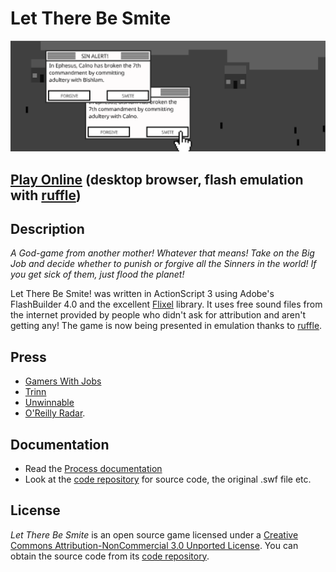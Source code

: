 # Let There Be Smite

![](images/let-there-be-smite-banner.png)

## [Play Online](https://pippinbarr.com/let-there-be-smite/) (desktop browser, flash emulation with [ruffle](https://ruffle.rs))

## Description

*A God-game from another mother! Whatever that means! Take on the Big Job and decide whether to punish or forgive all the Sinners in the world! If you get sick of them, just flood the planet!*

Let There Be Smite! was written in ActionScript 3 using Adobe's FlashBuilder 4.0 and the excellent [Flixel](http://flixel.org/) library. It uses free sound files from the internet provided by people who didn't ask for attribution and aren't getting any! The game is now being presented in emulation thanks to [ruffle](https://ruffle.rs).

## Press

* [Gamers With Jobs](http://www.gamerswithjobs.com/node/109017)
* [Trinn](http://trinn.webs.com/june2011.htm)
* [Unwinnable](http://www.unwinnable.com/2011/09/13/pippin-barr-break/)
* [O'Reilly Radar](http://radar.oreilly.com/2011/07/four-short-links-4-july-2011.html).

## Documentation

* Read the [Process documentation](../process)
* Look at the [code repository](https://github.com/pippinbarr/let-there-be-smite) for source code, the original .swf file etc.

## License

*Let There Be Smite* is an open source game licensed under a [Creative Commons Attribution-NonCommercial 3.0 Unported License](http://creativecommons.org/licenses/by-nc/3.0/). You can obtain the source code from its [code repository](https://github.com/pippinbarr/let-there-be-smite).
